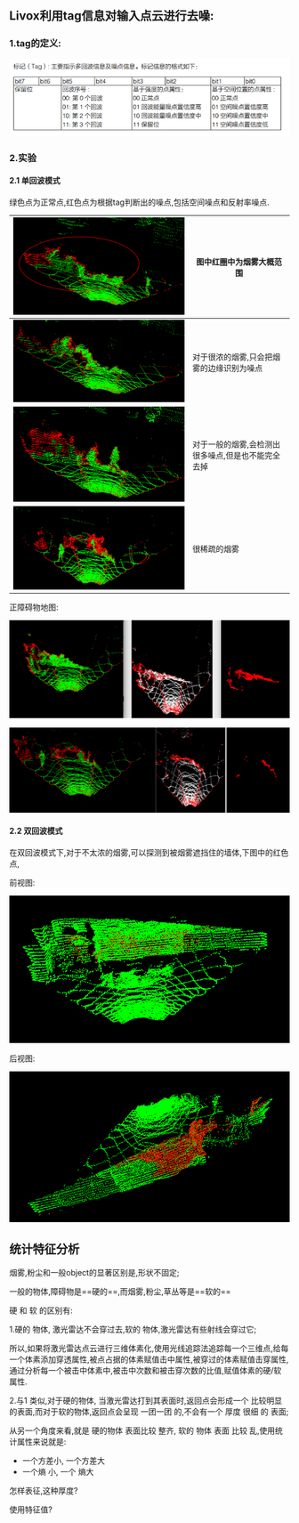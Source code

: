 ## Livox利用tag信息对输入点云进行去噪:

### 1.tag的定义:

![image-20210302103647288](fog.assets/image-20210302103647288.png)

### 2.实验

#### 2.1 单回波模式

绿色点为正常点,红色点为根据tag判断出的噪点,包括空间噪点和反射率噪点.

| <img src="fog.assets/fog0.png" alt="fog0" style="zoom:80%;" /> | 图中红圈中为烟雾大概范围                           |
| ------------------------------------------------------------ | -------------------------------------------------- |
| <img src="fog.assets/fog2.png" alt="fog2" style="zoom:80%;" /> | 对于很浓的烟雾,只会把烟雾的边缘识别为噪点          |
| ![fog3](fog.assets/fog3.png)                                 | 对于一般的烟雾,会检测出很多噪点,但是也不能完全去掉 |
| ![fog1](fog.assets/fog1.png)                                 | 很稀疏的烟雾                                       |

正障碍物地图:

![bird_view2](fog.assets/bird_view2.png)

![image-20210302110402144](fog.assets/image-20210302110402144.png)

#### 2.2 双回波模式

在双回波模式下,对于不太浓的烟雾,可以探测到被烟雾遮挡住的墙体,下图中的红色点,

前视图:

![two_wave](fog.assets/two_wave.png)

后视图:

<img src="fog.assets/image-20210302112724115.png" alt="image-20210302112724115" style="zoom:80%;" />

## 统计特征分析

烟雾,粉尘和一般object的显著区别是,形状不固定;

一般的物体,障碍物是==硬的==,而烟雾,粉尘,草丛等是==软的==

硬 和 软 的区别有:

1.硬的 物体, 激光雷达不会穿过去,软的 物体,激光雷达有些射线会穿过它;

所以,如果将激光雷达点云进行三维体素化,使用光线追踪法追踪每一个三维点,给每一个体素添加穿透属性,被点占据的体素赋值击中属性,被穿过的体素赋值击穿属性,通过分析每一个被击中体素中,被击中次数和被击穿次数的比值,赋值体素的硬/软 属性.

2.与1 类似,对于硬的物体, 当激光雷达打到其表面时,返回点会形成一个 比较明显的表面,而对于软的物体,返回点会呈现 一团一团 的,不会有一个 厚度 很细 的 表面;

从另一个角度来看,就是 硬的物体 表面比较 整齐, 软的 物体 表面 比较 乱,使用统计属性来说就是:

+ 一个方差小, 一个方差大
+ 一个熵 小, 一个 熵大

怎样表征,这种厚度?

使用特征值?